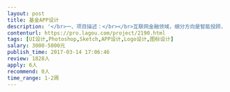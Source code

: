 ```yaml
---                
layout: post       
title: 基金APP设计           
description: '</br>一、项目描述：</br></br>互联网金融领域，细分方向是智能投顾，用户可以根据推荐，直接购买基金组合。</br>需要参照原型，完成约20个页面及logo设计</br></br>二、主要功能点：</br></br>feed、绑卡、组合展示、支付功能、消息通知与推送、登录注册等。</br></br>三、可参考产品：</br></br>京东金融</br>凤凰金融</br></br></br>四、人员要求：</br>优先考虑北京的设计师</br>UI设计、logo等</br>'     
contenturl: https://pro.lagou.com/project/2190.html      
tags: [UI设计,Photoshop,Sketch,APP设计,Logo设计,图标设计]            
salary: 3000-5000元          
publish_time: 2017-03-14 17:06:46         
review: 1828人                   
apply: 6人                   
recommend: 0人                   
time_range: 1-2周              
---                 
```

